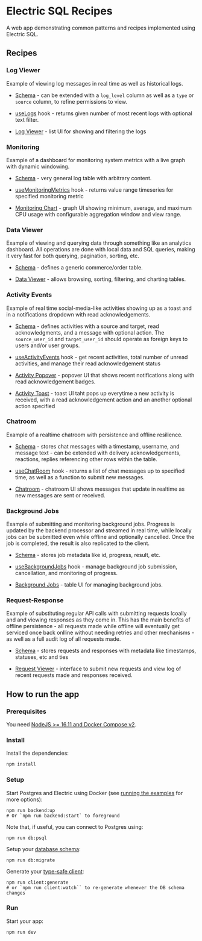 # Electric SQL Recipes

A web app demonstrating common patterns and recipes implemented using Electric SQL.

## Recipes

### Log Viewer

Example of viewing log messages in real time as well as historical logs.

- [Schema](db/migrations/02-logs_table.sql) - can be extended with a `log_level` column as well as a `type` or `source` column, to refine permissions to view.

- [useLogs](src/log_viewer/use_logs.ts) hook - returns given number of most recent logs with optional text filter.

- [Log Viewer](src/log_viewer/LogViewer.tsx) - list UI for showing and filtering the logs

### Monitoring

Example of a dashboard for monitoring system metrics with a live graph with dynamic windowing.

- [Schema](db/migrations/04-monitoring_table.sql) - very general log table with arbitrary content.

- [useMonitoringMetrics](src/monitoring_metrics/use_monitoring_metrics.ts) hook - returns value range timeseries for specified monitoring metric

- [Monitoring Chart](src/monitoring_metrics/MonitoringChart.tsx) - graph UI showing minimum, average, and maximum CPU usage with configurable aggregation window and view range.

### Data Viewer

Example of viewing and querying data through something like an analytics dashboard. All operations are done with local data and SQL queries, making it very fast for both querying, pagination, sorting, etc.

- [Schema](db/migrations/07-data_viewer_table.sql) - defines a generic commerce/order table.

- [Data Viewer](src/data_viewer/DataViewer.tsx) - allows browsing, sorting, filtering, and charting tables.

### Activity Events

Example of real time social-media-like activities showing up as a toast and in a notifications dropdown with read acknowledgements.

- [Schema](db/migrations/01-activity_events_table.sql) - defines activities with a source and target, read acknowledgments, and a message with optional action. The `source_user_id` and `target_user_id` should operate as foreign keys to users and/or user groups.

- [useActivityEvents](src/activity_events/use_activity_events.ts) hook - get recent activities, total number of unread activities, and manage their read acknowledgement status

- [Activity Popover](src/activity_events/ActivityPopover.tsx) - popover UI that shows recent notifications along with read acknowledgement badges.

- [Activity Toast](src/activity_events/ActivityToast.tsx) - toast UI taht pops up everytime a new activity is received, with a read acknowledgement action and an another optional action specified

### Chatroom

Example of a realtime chatroom with persistence and offline resilience.

- [Schema](db/migrations/06-chat_room_table.sql) - stores chat messages with a timestamp, username, and message text - can be extended with delivery acknowledgements, reactions, replies referencing other rows within the table.

- [useChatRoom](src/chat_room/use_chat_room.ts) hook - returns a list of chat messages up to specified time, as well as a function to submit new messages.

- [Chatroom](src/chat_room/ChatRoom.tsx) - chatroom UI shows messages that update in realtime as new messages are sent or received.

### Background Jobs

Example of submitting and monitoring background jobs. Progress is updated by the backend processor and streamed in real time, while locally jobs can be submitted even while offline and optionally cancelled. Once the job is completed, the result is also replicated to the client.

- [Schema](db/migrations/05-background_jobs_table.sql) - stores job metadata like id, progress, result, etc.

- [useBackgroundJobs](src/background_jobs/use_background_jobs.ts) hook - manage background job submission, cancellation, and monitoring of progress.

- [Background Jobs](src/background_jobs/BackgroundJobs.tsx) - table UI for managing background jobs.

### Request-Response

Example of substituting regular API calls with submitting requests lcoally and and viewing responses as they come in. This has the main benefits of offline persistence - all requests made while offline will eventually get serviced once back onlline without needing retries and other mechanisms - as well as a full audit log of all requests made.

- [Schema](db/migrations/03-request_response_tables.sql) - stores requests and responses with metadata like timestamps, statuses, etc and ties

- [Request Viewer](src/request_response/RequestResponse.tsx) - interface to submit new requests and view log of recent requests made and responses received.

## How to run the app

### Prerequisites

You need [NodeJS >= 16.11 and Docker Compose v2](https://electric-sql.com/docs/usage/installation/prereqs).

### Install

Install the dependencies:

```sh
npm install
```

### Setup

Start Postgres and Electric using Docker (see [running the examples](https://electric-sql.com/docs/examples/notes/running) for more options):

```shell
npm run backend:up
# Or `npm run backend:start` to foreground
```

Note that, if useful, you can connect to Postgres using:

```shell
npm run db:psql
```

Setup your [database schema](https://electric-sql.com/docs/usage/data-modelling):

```shell
npm run db:migrate
```

Generate your [type-safe client](https://electric-sql.com/docs/usage/data-access/client):

```shell
npm run client:generate
# or `npm run client:watch`` to re-generate whenever the DB schema changes
```

### Run

Start your app:

```sh
npm run dev
```
